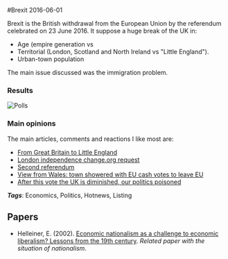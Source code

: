 
#Brexit
2016-06-01

Brexit is the British withdrawal from the European Union by the referendum celebrated on 23 June 2016. It suppose a huge break of the UK in:
* Age (empire generation vs 
* Territorial (London, Scotland and North Ireland vs "Little England").
* Urban-town population

The main issue discussed was the immigration problem. 

### Results
![Polls](https://en.wikipedia.org/wiki/United_Kingdom_withdrawal_from_the_European_Union#/media/File:UK_EU_referendum_polling.svg)

### Main opinions
The main articles, comments and reactions I like most are:
* [From Great Britain to Little England](http://mobile.nytimes.com/2016/06/19/opinion/sunday/from-great-britain-to-little-england.html)
* [London independence change.org request](https://www.change.org/p/sadiq-khan-declare-london-independent-from-the-uk-and-apply-to-join-the-eu/c)
* [Second referendum](http://www.independent.co.uk/news/uk/second-eu-referendum-petition-will-be-considered-for-parliament-debate-as-signatures-hit-100000-a7100721.html)
* [View from Wales: town showered with EU cash votes to leave EU](https://www.theguardian.com/uk-news/2016/jun/25/view-wales-town-showered-eu-cash-votes-leave-ebbw-vale)
* [After this vote the UK is diminished, our politics poisoned](https://www.theguardian.com/commentisfree/2016/jun/24/eu-vote-uk-diminished-politics-poisoned-racism?CMP=share_btn_tw)

***Tags***: Economics, Politics, Hotnews, Listing

## Papers
* Helleiner, E. (2002). [Economic nationalism as a challenge to economic liberalism? Lessons from the 19th century](http://homes.ieu.edu.tr/~ibagdadi/INT230/Eric%20Helleiner%20-%20Economic%20Nationalism%20as%20a%20Challenge%20to%20Economic%20Liberalism.pdf). *Related paper with the situation of nationalism*.


